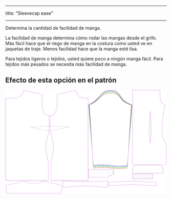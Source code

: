 - - -
title: "Sleevecap ease"
- - -

Determina la cantidad de facilidad de manga.

<Note>

La facilidad de manga determina cómo rodar las mangas desde el grifo.
Más fácil hace que el riego de manga en la costura como usted ve en jaquetas de traje. Menos facilidad hace que la manga esté lisa.

Para tejidos ligeros o tejidos, usted quiere poco a ningún manga fácil. Para tejidos más pesados se necesita más facilidad de manga.

</Note>

## Efecto de esta opción en el patrón

![Esta imagen muestra el efecto de esta opción superponiendo varias variantes que tienen un valor diferente para esta opción](simone_sleevecapease_sample.svg "Effect of this option on the pattern")
